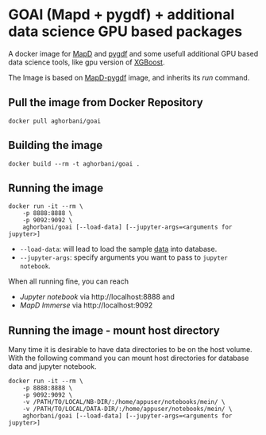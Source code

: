 GOAI (Mapd + pygdf) + additional data science GPU based packages 
==========

A docker image for [MapD](https://www.mapd.com/) and [pygdf](http://gpuopenanalytics.com/) and some usefull additional GPU based data science tools, like gpu version of [XGBoost](https://github.com/dmlc/xgboost/tree/master/plugin/updater_gpu).

The Image is based on [MapD-pygdf](https://hub.docker.com/r/aghorbani/mapd-pygdf/) image, and inherits its *run* command.

## Pull the image from Docker Repository

```
docker pull aghorbani/goai
```

## Building the image

```
docker build --rm -t aghorbani/goai .
```

## Running the image

```
docker run -it --rm \
    -p 8888:8888 \
    -p 9092:9092 \
    aghorbani/goai [--load-data] [--jupyter-args=<arguments for jupyter>]
```

* `--load-data`: will lead to load the sample [data](https://raw.githubusercontent.com/a-ghorbani/docker-mapd-pygdf/master/scripts/churn.txt) into database.
* `--jupyter-args`: specify arguments you want to pass to `jupyter notebook`.

When all running fine, you can reach 
* *Jupyter notebook* via http://localhost:8888 and 
* *MapD Immerse* via http://localhost:9092 

## Running the image - mount host directory

Many time it is desirable to have data directories to be on the host volume.
With the following command you can mount host directories for database data and jupyter notebook.

```
docker run -it --rm \
    -p 8888:8888 \
    -p 9092:9092 \
    -v /PATH/TO/LOCAL/NB-DIR/:/home/appuser/notebooks/mein/ \
    -v /PATH/TO/LOCAL/DATA-DIR/:/home/appuser/notebooks/mein/ \
    aghorbani/goai [--load-data] [--jupyter-args=<arguments for jupyter>]
```


